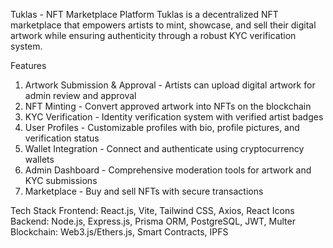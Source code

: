 Tuklas - NFT Marketplace Platform
Tuklas is a decentralized NFT marketplace that empowers artists to mint, showcase, and sell their digital artwork while ensuring authenticity through a robust KYC verification system.

Features

1. Artwork Submission & Approval - Artists can upload digital artwork for admin review and approval
2. NFT Minting - Convert approved artwork into NFTs on the blockchain
3. KYC Verification - Identity verification system with verified artist badges
4. User Profiles - Customizable profiles with bio, profile pictures, and verification status
5. Wallet Integration - Connect and authenticate using cryptocurrency wallets
6. Admin Dashboard - Comprehensive moderation tools for artwork and KYC submissions
7. Marketplace - Buy and sell NFTs with secure transactions

Tech Stack
Frontend: React.js, Vite, Tailwind CSS, Axios, React Icons
Backend: Node.js, Express.js, Prisma ORM, PostgreSQL, JWT, Multer
Blockchain: Web3.js/Ethers.js, Smart Contracts, IPFS
